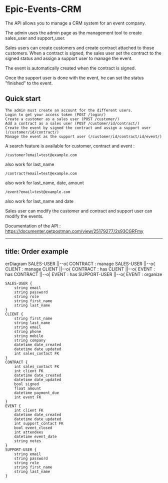 # Epic-Events-CRM

The API allows you to manage a CRM system for an event company.

The admin uses the admin page as the management tool to create sales_user and support_user.

Sales users can create customers and create contract attached to those customers. When a contract is signed, the sales user set the contract to the signed status and assign a support user to manage the event.

The event is automatically created when the contract is signed.

Once the support user is done with the event, he can set the status "finished" to the event.

## Quick start

    The admin must create an account for the different users.
    Login to get your access token (POST /login/)
    Create a customer as a sales user (POST /customer/)
    Add a contract as a sales user (POST /customer/id/contract/)
    Create the event by signed the contract and assign a support user (/customer/id/contract/)
    Manage the event as the support user (/customer/id/contract/id/event/)

A search feature is available for customer, contract and event :

```
/customer?email=test@example.com
```
also work for last_name

```
/contract?email=test@example.com
```
also work for last_name, date, amount

```
/event?email=test@example.com
```
also work for last_name and date

Sales user can modify the customer and contract and support user can modify the events.

Documentation of the API : https://documenter.getpostman.com/view/25179277/2s93CGRFmy

---
title: Order example
---
erDiagram
    SALES-USER ||--o{ CONTRACT : manage
    SALES-USER ||--o{ CLIENT : manage
    CLIENT ||--o{ CONTRACT : has
    CLIENT ||--o{ EVENT : has
    CONTRACT ||--o| EVENT : has
    SUPPORT-USER ||--o{ EVENT : organize

    SALES-USER {
        string email
        string password
        string role
        string first_name
        string last_name
    }
    CLIENT {
        string first_name
        string last_name
        string email
        string phone
        string mobile
        string company
        datetime date_created
        datetime date_updated
        int sales_contact FK
    }
    CONTRACT {
        int sales_contact FK
        int client FK
        datetime date_created
        datetime date_updated
        bool signed
        float amount
        datetime payment_due
        int event FK
    }
    EVENT {
        int client FK
        datetime date_created
        datetime date_updated
        int support_contact FK
        bool event_closed
        int attendees
        datetime event_date
        string notes
    }
    SUPPORT-USER {
        string email
        string password
        string role
        string first_name
        string last_name
    }
